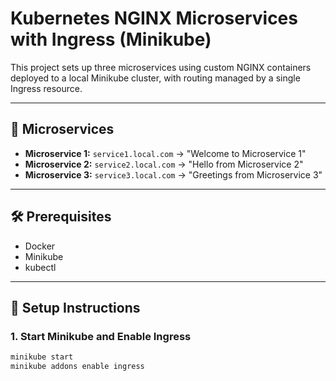 # Kubernetes NGINX Microservices with Ingress (Minikube)

This project sets up three microservices using custom NGINX containers deployed to a local Minikube cluster, with routing managed by a single Ingress resource.

---

## 🧩 Microservices

- **Microservice 1:** `service1.local.com` → "Welcome to Microservice 1"
- **Microservice 2:** `service2.local.com` → "Hello from Microservice 2"
- **Microservice 3:** `service3.local.com` → "Greetings from Microservice 3"

---

## 🛠 Prerequisites

- Docker
- Minikube
- kubectl

---

## 🚀 Setup Instructions

### 1. Start Minikube and Enable Ingress

```bash
minikube start
minikube addons enable ingress

